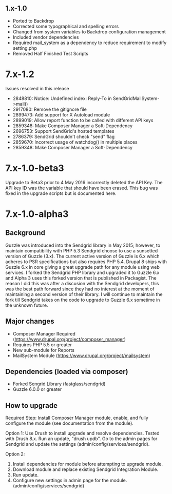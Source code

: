 1.x-1.0
-------
* Ported to Backdrop
* Corrected some typographical and spelling errors
* Changed from system variables to Backdrop configuration management
* Included vendor dependencies
* Required mail_system as a dependency to reduce requirement to modify setting.php
* Removed Half Finished Test Scripts

7.x-1.2
================================================================================

Issues resolved in this release
* 2848810: Notice: Undefined index: Reply-To in SendGridMailSystem->mail()
* 2917080: Remove the gitignore file
* 2899473: Add support for X Autoload module
* 2899019: Allow report function to be called with different API keys
* 2859348: Make Composer Manager a Soft-Dependency
* 2696753: Support SendGrid's hosted templates
* 2786379: SendGrid shouldn't check "send" flag
* 2859670: Incorrect usage of watchdog() in multiple places
* 2859348: Make Composer Manager a Soft-Dependency

7.x-1.0-beta3
================================================================================
Upgrade to Beta3 prior to 4 May 2016 incorrectly deleted the API Key. The API
key ID was the variable that should have been erased. This bug was fixed in the
upgrade scripts but is documented here.

7.x-1.0-alpha3
================================================================================

Background
--------------------------------------------------------------------------------
Guzzle was introduced into the Sendgrid library in May 2015; however, to 
maintain compatibility with PHP 5.3 Sendgrid choose to use a sunsetted version 
of Guzzle (3.x). The current active version of Guzzle is 6.x which adheres to 
PSR specifications but also requires PHP 5.4. Drupal 8 ships with Guzzle 6.x in
core giving a great upgrade path for any module using web services. I forked 
the Sendgrid PHP library and upgraded it to Guzzle 6.x and Alpha 3 uses this 
forked version that is published in Packagist. The reason I did this was after 
a discusion with the Sendgrid developers, this was the best path forward since 
they had no interest at the moment of maintaining a second version of their 
library. I will continue to maintain the fork till Sendgrid takes on the code to 
upgrade to Guzzle 6.x sometime in the unknown future.

Major changes
--------------------------------------------------------------------------------
* Composer Manager Required (https://www.drupal.org/project/composer_manager)
* Requires PHP 5.5 or greater
* New sub-module for Reports
* MailSystem Module (https://www.drupal.org/project/mailsystem)

Dependencies (loaded via composer)
--------------------------------------------------------------------------------
* Forked Sengrid Library (fastglass/sendgrid)
* Guzzle 6.0.0 or greater

How to upgrade
--------------------------------------------------------------------------------
Required Step:
Install Composer Manager module, enable, and fully configure the module (see
documentation from the module).

Option 1:
Use Drush to install upgrade and resolve dependencies. Tested with Drush 8.x.
Run an update, "drush updb". Go to the admin pages for Sendgrid and update the
settings (admin/config/services/sendgrid).

Option 2:
1. Install dependencies for module before attempting to upgrade module.
2. Download module and replace existing Sendgrid Integration Module.
3. Run update.
4. Configure new settings in admin page for the module. 
   (admin/config/services/sendgrid)